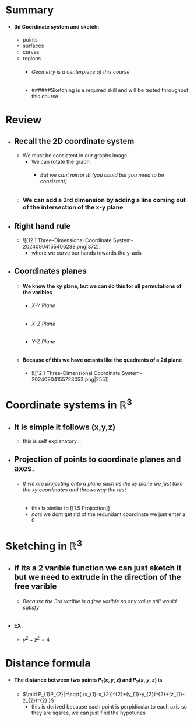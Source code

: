 # Summary
- #### 3d Coordinate system and sketch: 
	- points
	- surfaces
	- curves 
	- regions
		- ###### Geometry is a centerpiece of this course 
		- ######Sketching is a required skill and will be tested throughout this course
# Review
- ## Recall the 2D coordinate system
	- We must be consistent in our graphs image
		-  We can rotate the graph
			- ###### But we cant mirror it! (you could but you need to be consistent)
	- ### We can add a 3rd dimension by adding a line coming out of the intersection of the x-y plane
- ## Right hand rule
	- ![[12.1 Three-Dimensional Coordinate System-20240904155406238.png|372]]
		- where we curve our hands towards the y-axis
- ## Coordinates planes
	- #### We know the xy plane, but we can do this for all permutations of the varibles
		- ###### X-Y Plane
		- ###### X-Z Plane
		- ###### Y-Z Plane
	- #### Because of this we have octants like the quadrants of a 2d plane
		- ![[12.1 Three-Dimensional Coordinate System-20240904155723053.png|255]]

# Coordinate systems in $\mathbb{R}^3$ 
- ## It is simple it follows (x,y,z)
	- this is self explanatory...
- ## Projection of points to coordinate planes and axes.
	- ###### If we are projecting onto a plane such as the xy plane we just take the xy coordinates and throwaway the rest 
		- this is similar to [[1.5 Projection]] 
		- *note* we dont get rid of the redundant coordinate we just enter a 0

# Sketching in $\mathbb{R}^3$
- ## if its a 2 varible function we can just sketch it but we need to extrude in the direction of the free varible
	- ###### Because the 3rd varible is a free varible so any value still would satisfy 
- #### EX.
	- $y^{2}+z^{2}=4$

# Distance formula
- #### The distance between two points $P_{1}(x,y,z)$ and $P_{2}(x,y,z)$ is 
	- $\mid P_{1}P_{2}|=\sqrt{ (x_{1}-x_{2})^{2}+(y_{1}-y_{2})^{2}+(z_{1}-z_{2})^{2} }$ 
		- this is derived because each point is perpidicular to each axis so they are sqares, we can just find the hypotunes 
